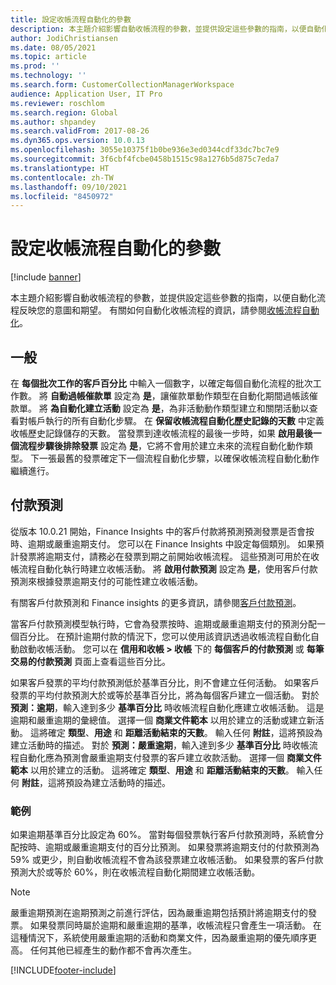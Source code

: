 ```yaml
---
title: 設定收帳流程自動化的參數
description: 本主題介紹影響自動收帳流程的參數，並提供設定這些參數的指南，以便自動化流程反映您的意圖和期望。
author: JodiChristiansen
ms.date: 08/05/2021
ms.topic: article
ms.prod: ''
ms.technology: ''
ms.search.form: CustomerCollectionManagerWorkspace
audience: Application User, IT Pro
ms.reviewer: roschlom
ms.search.region: Global
ms.author: shpandey
ms.search.validFrom: 2017-08-26
ms.dyn365.ops.version: 10.0.13
ms.openlocfilehash: 3055e10375f1b0be936e3ed0344cdf33dc7bc7e9
ms.sourcegitcommit: 3f6cbf4fcbe0458b1515c98a1276b5d875c7eda7
ms.translationtype: HT
ms.contentlocale: zh-TW
ms.lasthandoff: 09/10/2021
ms.locfileid: "8450972"
---
```

# <a name="configure-parameters-for-collection-process-automation"></a>設定收帳流程自動化的參數

[!include [banner](../includes/banner.md)]

本主題介紹影響自動收帳流程的參數，並提供設定這些參數的指南，以便自動化流程反映您的意圖和期望。 有關如何自動化收帳流程的資訊，請參閱[收帳流程自動化](collections-process-automate.md)。

## <a name="general"></a>一般
在 **每個批次工作的客戶百分比** 中輸入一個數字，以確定每個自動化流程的批次工作數。 將 **自動過帳催款單** 設定為 **是**，讓催款單動作類型在自動化期間過帳該催款單。 將 **為自動化建立活動** 設定為 **是**，為非活動動作類型建立和關閉活動以查看對帳戶執行的所有自動化步驟。 在 **保留收帳流程自動化歷史記錄的天數** 中定義收帳歷史記錄儲存的天數。 當發票到達收帳流程的最後一步時，如果 **啟用最後一個流程步驟後排除發票** 設定為 **是**，它將不會用於建立未來的流程自動化動作類型。 下一張最舊的發票確定下一個流程自動化步驟，以確保收帳流程自動化動作繼續進行。 

## <a name="payment-predictions"></a>付款預測
從版本 10.0.21 開始，Finance Insights 中的客戶付款將預測預測發票是否會按時、逾期或嚴重逾期支付。 您可以在 Finance Insights 中設定每個類別。 如果預計發票將逾期支付，請務必在發票到期之前開始收帳流程。 這些預測可用於在收帳流程自動化執行時建立收帳活動。 將 **啟用付款預測** 設定為 **是**，使用客戶付款預測來根據發票逾期支付的可能性建立收帳活動。 

有關客戶付款預測和 Finance insights 的更多資訊，請參閱[客戶付款預測](payment-insights-overview.md)。

當客戶付款預測模型執行時，它會為發票按時、逾期或嚴重逾期支付的預測分配一個百分比。 在預計逾期付款的情況下，您可以使用該資訊透過收帳流程自動化自動啟動收帳活動。 您可以在 **信用和收帳 > 收帳** 下的 **每個客戶的付款預測** 或 **每筆交易的付款預測** 頁面上查看這些百分比。 

如果客戶發票的平均付款預測低於基準百分比，則不會建立任何活動。 如果客戶發票的平均付款預測大於或等於基準百分比，將為每個客戶建立一個活動。 對於 **預測：逾期**，輸入達到多少 **基準百分比** 時收帳流程自動化應建立收帳活動。 這是逾期和嚴重逾期的彙總值。 選擇一個 **商業文件範本** 以用於建立的活動或建立新活動。 這將確定 **類型**、**用途** 和 **距離活動結束的天數**。 輸入任何 **附註**，這將預設為建立活動時的描述。 對於 **預測：嚴重逾期**，輸入達到多少 **基準百分比** 時收帳流程自動化應為預測會嚴重逾期支付發票的客戶建立收款活動。 選擇一個 **商業文件範本** 以用於建立的活動。 這將確定 **類型**、**用途** 和 **距離活動結束的天數**。 輸入任何 **附註**，這將預設為建立活動時的描述。 

### <a name="example"></a>範例 
如果逾期基準百分比設定為 60%。 當對每個發票執行客戶付款預測時，系統會分配按時、逾期或嚴重逾期支付的百分比預測。 如果發票將逾期支付的付款預測為 59% 或更少，則自動收帳流程不會為該發票建立收帳活動。 如果發票的客戶付款預測大於或等於 60%，則在收帳流程自動化期間建立收帳活動。 

> [!NOTE]
> 嚴重逾期預測在逾期預測之前進行評估，因為嚴重逾期包括預計將逾期支付的發票。 如果發票同時屬於逾期和嚴重逾期的基準，收帳流程只會產生一項活動。 在這種情況下，系統使用嚴重逾期的活動和商業文件，因為嚴重逾期的優先順序更高。 任何其他已經產生的動作都不會再次產生。

[!INCLUDE[footer-include](../../includes/footer-banner.md)]
